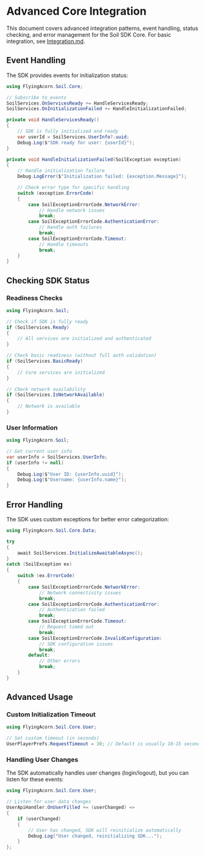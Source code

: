 # Advanced Core Integration

This document covers advanced integration patterns, event handling, status checking, and error management for the Soil SDK Core. For basic integration, see [Integration.md](Integration.md).

## Event Handling

The SDK provides events for initialization status:

```csharp
using FlyingAcorn.Soil.Core;

// Subscribe to events
SoilServices.OnServicesReady += HandleServicesReady;
SoilServices.OnInitializationFailed += HandleInitializationFailed;

private void HandleServicesReady()
{
    // SDK is fully initialized and ready
    var userId = SoilServices.UserInfo?.uuid;
    Debug.Log($"SDK ready for user: {userId}");
}

private void HandleInitializationFailed(SoilException exception)
{
    // Handle initialization failure
    Debug.LogError($"Initialization failed: {exception.Message}");

    // Check error type for specific handling
    switch (exception.ErrorCode)
    {
        case SoilExceptionErrorCode.NetworkError:
            // Handle network issues
            break;
        case SoilExceptionErrorCode.AuthenticationError:
            // Handle auth failures
            break;
        case SoilExceptionErrorCode.Timeout:
            // Handle timeouts
            break;
    }
}
```

## Checking SDK Status

### Readiness Checks

```csharp
using FlyingAcorn.Soil;

// Check if SDK is fully ready
if (SoilServices.Ready)
{
    // All services are initialized and authenticated
}

// Check basic readiness (without full auth validation)
if (SoilServices.BasicReady)
{
    // Core services are initialized
}

// Check network availability
if (SoilServices.IsNetworkAvailable)
{
    // Network is available
}
```

### User Information

```csharp
using FlyingAcorn.Soil;

// Get current user info
var userInfo = SoilServices.UserInfo;
if (userInfo != null)
{
    Debug.Log($"User ID: {userInfo.uuid}");
    Debug.Log($"Username: {userInfo.name}");
}
```

## Error Handling

The SDK uses custom exceptions for better error categorization:

```csharp
using FlyingAcorn.Soil.Core.Data;

try
{
    await SoilServices.InitializeAwaitableAsync();
}
catch (SoilException ex)
{
    switch (ex.ErrorCode)
    {
        case SoilExceptionErrorCode.NetworkError:
            // Network connectivity issues
            break;
        case SoilExceptionErrorCode.AuthenticationError:
            // Authentication failed
            break;
        case SoilExceptionErrorCode.Timeout:
            // Request timed out
            break;
        case SoilExceptionErrorCode.InvalidConfiguration:
            // SDK configuration issues
            break;
        default:
            // Other errors
            break;
    }
}
```

## Advanced Usage

### Custom Initialization Timeout

```csharp
using FlyingAcorn.Soil.Core.User;

// Set custom timeout (in seconds)
UserPlayerPrefs.RequestTimeout = 30; // Default is usually 10-15 seconds
```

### Handling User Changes

The SDK automatically handles user changes (login/logout), but you can listen for these events:

```csharp
using FlyingAcorn.Soil.Core.User;

// Listen for user data changes
UserApiHandler.OnUserFilled += (userChanged) =>
{
    if (userChanged)
    {
        // User has changed, SDK will reinitialize automatically
        Debug.Log("User changed, reinitializing SDK...");
    }
};
```